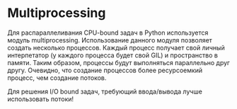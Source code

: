 # Multiprocessing
Для распараллеливания CPU-bound задач в Python используется модуль multiprocessing.
Использование данного модуля позволяет создать несколько процессов. 
Каждый процесс получает свой личный интерпетатор (у каждого процесса будет свой GIL) 
и  пространство в памяти. Таким образом, процессы будут выполняться параллельно друг другу. 
Очевидно, что создание процессов более ресурсоемкий процесс, чем создание потоков.

Для решения I/O bound задач, требующий ввода/вывода лучше использовать потоки!

